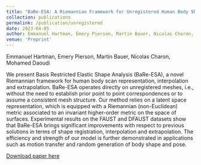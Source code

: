 ```yaml
---
title: "BaRe-ESA: A Riemannian Framework for Unregistered Human Body Shapes"
collection: publications
permalink: /publication/unregistered
date: 2023-04-05
author: Emmanuel Hartman, Emery Pierson, Martin Bauer, Nicolas Charon, Mohamed Daoudi
venue: 'Preprint'
---
```

Emmanuel Hartman, Emery Pierson, Martin Bauer, Nicolas Charon, Mohamed Daoudi

We present Basis Restricted Elastic Shape Analysis (BaRe-ESA), a novel Riemannian framework for human body scan representation, interpolation and extrapolation. BaRe-ESA operates directly on unregistered meshes, i.e., without the need to establish prior point to point correspondences or to assume a consistent mesh structure. Our method relies on a latent space representation, which is equipped with a Riemannian (non-Euclidean) metric associated to an invariant higher-order metric on the space of surfaces. Experimental results on the FAUST and DFAUST datasets show that BaRe-ESA brings significant improvements with respect to previous solutions in terms of shape registration, interpolation and extrapolation. The efficiency and strength of our model is further demonstrated in applications such as motion transfer and random generation of body shape and pose. 

[Download paper here](https://arxiv.org/pdf/2211.13185.pdf)
